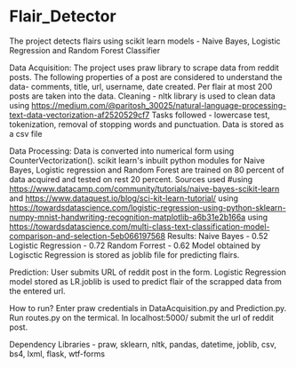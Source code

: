 # Flair_Detector
The project detects flairs using scikit learn models - Naive Bayes, Logistic Regression and Random Forest Classifier

Data Acquisition:
The project uses praw library to scrape data from reddit posts. The following properties of a post are considered to understand the data-
comments, title, url, username, date created. Per flair at most 200 posts are taken into the data.
Cleaning - nltk library is used to clean data using https://medium.com/@paritosh_30025/natural-language-processing-text-data-vectorization-af2520529cf7
Tasks followed - lowercase test, tokenization, removal of stopping words and punctuation. Data is stored as a csv file

Data Processing:
Data is converted into numerical form using CounterVectorization(). scikit learn's inbuilt python modules for Naive Bayes, Logistic regression and Random Forest are trained on 80 percent of data acquired and tested on rest 20 percent. Sources used #using https://www.datacamp.com/community/tutorials/naive-bayes-scikit-learn and https://www.dataquest.io/blog/sci-kit-learn-tutorial/
using https://towardsdatascience.com/logistic-regression-using-python-sklearn-numpy-mnist-handwriting-recognition-matplotlib-a6b31e2b166a
using https://towardsdatascience.com/multi-class-text-classification-model-comparison-and-selection-5eb066197568
Results:
  Naive Bayes - 0.52
  Logistic Regression - 0.72
  Random Forrest - 0.62
 Model obtained by Logisctic Regression is stored as joblib file for predicting flairs.
 
Prediction:
User submits URL of reddit post in the form. Logistic Regression model stored as LR.joblib is used to predict flair of the scrapped data from the entered url.

How to run?
Enter praw credentials in DataAcquisition.py and Prediction.py. Run routes.py on the termical. In localhost:5000/ submit the url of reddit post.

Dependency Libraries - 
praw, sklearn, nltk, pandas, datetime, joblib, csv, bs4, lxml, flask, wtf-forms

